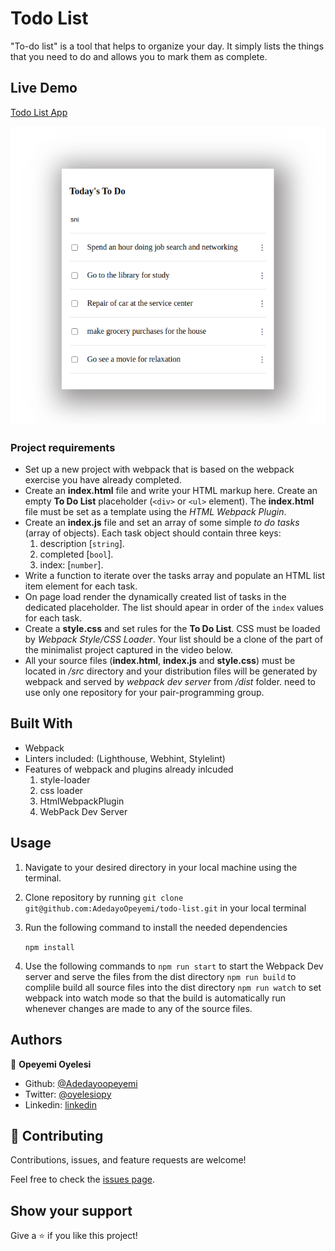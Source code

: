 # Todo List

"To-do list" is a tool that helps to organize your day. It simply lists the things that you need to do and allows you to mark them as complete.

## Live Demo
[Todo List App](https://reverent-clarke-8b4656.netlify.app/)

![App Screenshot](./src/assets/images/Screenshot.png)

### Project requirements
- Set up a new project with webpack that is based on the webpack exercise you have already completed.
- Create an **index.html** file and write your HTML markup here. Create an empty **To Do List** placeholder (`<div>` or `<ul>` element). The **index.html** file must be set as a template using the *HTML Webpack Plugin*.
- Create an **index.js** file and set an array of some simple *to do tasks* (array of objects). Each task object should contain three keys: 
  1. description [`string`].
  2. completed [`bool`].
  3. index: [`number`].
- Write a function to iterate over the tasks array and populate an HTML list item element for each task.
- On page load render the dynamically created list of tasks in the dedicated placeholder. The list should apear in order of the `index` values for each task.
- Create a **style.css** and set rules for the **To Do List**. CSS must be loaded by *Webpack Style/CSS Loader*. Your list should be a clone of the part of the minimalist project captured in the video below.
- All your source files (**index.html**, **index.js** and **style.css**) must be located in */src* directory and your distribution files will be generated by webpack and served by *webpack dev server* from */dist* folder.
need to use only one repository for your pair-programming group.


## Built With

- Webpack
- Linters included: (Lighthouse, Webhint, Stylelint)
- Features of webpack and plugins already inlcuded 
   1. style-loader
   2. css loader
   3. HtmlWebpackPlugin
   4. WebPack Dev Server
   

## Usage

1. Navigate to your desired directory in your local machine using the terminal.

2. Clone repository by running `git clone git@github.com:AdedayoOpeyemi/todo-list.git` in your local terminal

3. Run the following command to install the needed dependencies

    `npm install`

4. Use the following commands to 
   `npm run start` to start the Webpack Dev server and serve the files from the dist directory
   `npm run build` to complile build all source files into the dist directory
   `npm run watch` to set webpack into watch mode so that the build is automatically run whenever changes are made to any of the source files.

## Authors

👤 **Opeyemi Oyelesi**

- Github: [@Adedayoopeyemi](https://github.com/Adedayoopeyemi)
- Twitter: [@oyelesiopy](https://twitter.com/oyelesiopy)
- Linkedin: [linkedin](https://linkedin.com/opeyemioyelesi)

## 🤝 Contributing

Contributions, issues, and feature requests are welcome!

Feel free to check the [issues page](https://github.com/AdedayoOpeyemi/todo-list/issues).

## Show your support

Give a ⭐️ if you like this project!